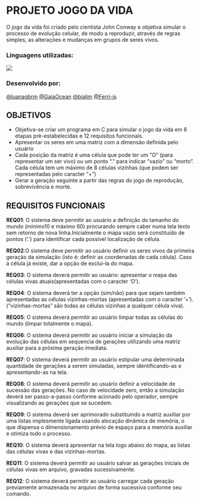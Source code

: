 # PROJETO JOGO DA VIDA

O jogo da vida foi criado pelo cientista John Conway e objetiva simular o processo de evolução celular, de modo a reproduzir, através de regras simples, as alterações e mudanças em grupos de seres vivos.

### Linguagens utilizadas:
<img src = "https://img.shields.io/badge/C-248a3f?style=for-the-badge&logo=c&logoColor=white" />

### Desenvolvido por:
[@luanagbrm](https://github.com/luanagbrm) [@GaiaOcean](https://github.com/GaiaOcean) [@bialim](https://github.com/bialim) [@Ferri-js](https://github.com/Ferri-js) 

## OBJETIVOS

- Objetiva-se criar um programa em C para simular o jogo da vida em 6 etapas prè-estabelecidas e 12 requisitos funcionais.
- Apresentar os seres em uma matriz com a dimensão definida pelo usuário
- Cada posição da matriz é uma célula que pode ter um “O” (para representar um ser vivo) ou um ponto “.” para indicar “vazio” ou “morto”. Cada célula tem um
máximo de 8 células vizinhas (que podem ser representadas pelo caracter “+”)
- Gerar a geração seguinte a partir das regras do jogo de reprodução, sobrevivência e morte.

## REQUISITOS FUNCIONAIS

<b>REQ01</b>: O sistema deve permitir ao usuário a definição do tamanho do mundo (mínimo10 e máximo 60) procurando sempre caber numa tela texto sem retorno de nova linha.Inicialmente o mapa vazio será constituído de pontos (‘.’) para identificar cada possível localização de célula. 

<b>REQ02</b>:O sistema deve permitir ao usuário definir os seres vivos da primeira geração da simulação (isto é: definir as coordenadas de cada célula). Caso a célula já existe, dar a opção de exclui-la do mapa. 

<b>REQ03</b>: O sistema deverá permitir ao usuário: apresentar o mapa das células vivas atuais(apresentadas com o caracter ‘O’).

<b>REQ04</b>: O sistema deverá ter a opção (sim/não) para que sejam também apresentadas as células vizinhas-mortas (apresentadas com o caracter ’+’).(“vizinhas-mortas” são todas as células vizinhas a qualquer célula viva). 

<b>REQ05</b>: O sistema deverá permitir ao usuário limpar todas as células do mundo (limpar totalmente o mapa).

<b>REQ06</b>:  O sistema deverá permitir ao usuário iniciar a simulação da evolução das células em sequencia de gerações utilizando uma matriz auxiliar para a próxima geração imediata.

<b>REQ07</b>: O sistema deverá permitir ao usuário estipular uma determinada quantidade de gerações a serem simuladas, sempre identificando-as e apresentando-as na tela. 

<b>REQ08</b>: O sistema deverá permitir ao usuário definir a velocidade de sucessão das
gerações. No caso de velocidade zero, então a simulação deverá ser passo-a-passo conforme acionado pelo operador, sempre visualizando as gerações que se sucedem. 

<b>REQ09</b>: O sistema deverá ser aprimorado substituindo a matriz auxiliar por uma listas implesmente ligada usando alocação dinâmica de memória, o que dispensa o dimensionamento prévio de espaço para a memória auxiliar e otimiza todo o processo.

<b>REQ10</b>: O sistema deverá apresentar na tela logo abaixo do mapa, as listas das células vivas e das vizinhas-mortas.

<b>REQ11</b>: O sistema deverá permitir ao usuário salvar as gerações iniciais de células vivas em arquivo, gravadas sucessivamente. 

<b>REQ12</b>: O sistema deverá permitir ao usuário carregar cada geração previamente
armazenada no arquivo de forma sucessiva conforme seu comando. 





















